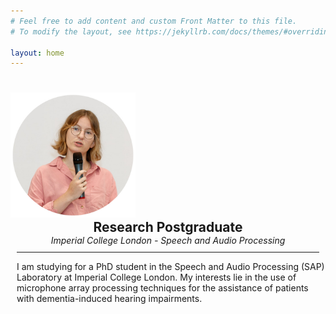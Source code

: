 ```yaml
---
# Feel free to add content and custom Front Matter to this file.
# To modify the layout, see https://jekyllrb.com/docs/themes/#overriding-theme-defaults

layout: home
---
```


<div class="center">
<div class="row">
  <div class="column left">
      <img src="assets/img/IMG_1568.jpg" width="200" style="margin-top:25px; margin-left:0px">
  </div>
  <div class="column right">
    <h2 style="margin:0; text-align:center"> Research Postgraduate</h2>
    <p style="font-style:italic; margin:0; text-align:center" > Imperial College London - Speech and Audio Processing</p>
    <hr color="#4CAE04" noshade style="margin:10px">
    <p style="text-align:left; margin-left:10px"> I am studying for a PhD student in the Speech and Audio Processing (SAP) Laboratory  at Imperial College London. My interests lie in the use of microphone array processing techniques for the assistance of patients with dementia-induced hearing impairments. 
    </p>
  </div>
</div>
</div>

<!-- style="font-variant: small-caps" -->
